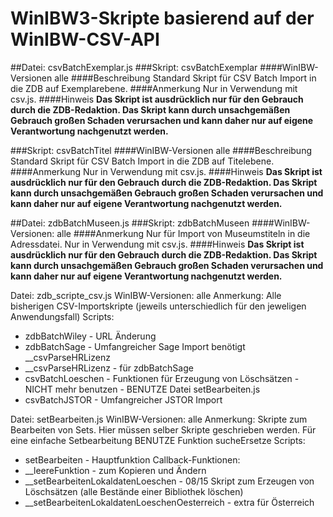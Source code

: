 # WinIBW3-Skripte basierend auf der WinIBW-CSV-API

##Datei: csvBatchExemplar.js
###Skript: csvBatchExemplar
####WinIBW-Versionen
alle
####Beschreibung
Standard Skript für CSV Batch Import in die ZDB auf Exemplarebene. 
####Anmerkung
Nur in Verwendung mit csv.js.
####Hinweis
**Das Skript ist ausdrücklich nur für den Gebrauch durch die ZDB-Redaktion. Das Skript kann durch unsachgemäßen Gebrauch großen Schaden verursachen und kann daher nur auf eigene Verantwortung nachgenutzt werden.**

###Skript: csvBatchTitel
####WinIBW-Versionen
alle
####Beschreibung
Standard Skript für CSV Batch Import in die ZDB auf Titelebene.
####Anmerkung
Nur in Verwendung mit csv.js.
####Hinweis
**Das Skript ist ausdrücklich nur für den Gebrauch durch die ZDB-Redaktion. Das Skript kann durch unsachgemäßen Gebrauch großen Schaden verursachen und kann daher nur auf eigene Verantwortung nachgenutzt werden.**

##Datei: zdbBatchMuseen.js
###Skript: zdbBatchMuseen
####WinIBW-Versionen:
alle
####Anmerkung
Nur für Import von Museumstiteln in die Adressdatei. Nur in Verwendung mit csv.js.
####Hinweis
**Das Skript ist ausdrücklich nur für den Gebrauch durch die ZDB-Redaktion. Das Skript kann durch unsachgemäßen Gebrauch großen Schaden verursachen und kann daher nur auf eigene Verantwortung nachgenutzt werden.**

Datei: zdb_scripte_csv.js
WinIBW-Versionen: alle
Anmerkung: Alle bisherigen CSV-Importskripte (jeweils unterschiedlich für den jeweligen Anwendungsfall)
Scripts:
* zdbBatchWiley - URL Änderung
* zdbBatchSage - Umfangreicher Sage Import benötigt __csvParseHRLizenz
* __csvParseHRLizenz - für zdbBatchSage
* csvBatchLoeschen - Funktionen für Erzeugung von Löschsätzen - NICHT mehr benutzen - BENUTZE Datei setBearbeiten.js
* csvBatchJSTOR - Umfangreicher JSTOR Import

Datei: setBearbeiten.js
WinIBW-Versionen: alle
Anmerkung: Skripte zum Bearbeiten von Sets. Hier müssen selber Skripte geschrieben werden. Für eine einfache Setbearbeitung BENUTZE Funktion sucheErsetze
Scripts:
* setBearbeiten - Hauptfunktion
Callback-Funktionen:
* __leereFunktion - zum Kopieren und Ändern
* __setBearbeitenLokaldatenLoeschen - 08/15 Skript zum Erzeugen von Löschsätzen (alle Bestände einer Bibliothek löschen)
* __setBearbeitenLokaldatenLoeschenOesterreich - extra für Österreich
